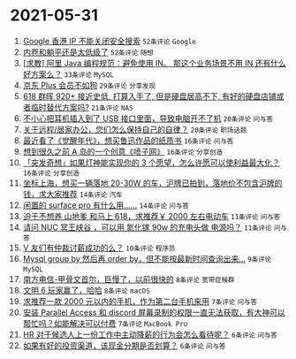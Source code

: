 # 2021-05-31

1. [Google 香港 IP 不能关闭安全搜索](https://www.v2ex.com/t/780248) `52条评论` `Google`
1. [内卷和躺平还是太低级了](https://www.v2ex.com/t/780273) `52条评论` `随想`
1. [[求教] 阿里 Java 编程规范：避免使用 IN。 那这个业务场景不用 IN 还有什么好方案么？](https://www.v2ex.com/t/780277) `33条评论` `MySQL`
1. [京东 Plus 会员不如狗](https://www.v2ex.com/t/780303) `29条评论` `分享发现`
1. [618 群晖 920+ 接近史低, 打算入手了, 但是硬盘居高不下, 有好的硬盘店铺或者临时替代方案吗?](https://www.v2ex.com/t/780279) `21条评论` `NAS`
1. [不小心把耳机插入到了 USB 接口里面，导致电脑开不了机](https://www.v2ex.com/t/780263) `20条评论` `问与答`
1. [关于远程/居家办公，您们怎么保持自己的自律？](https://www.v2ex.com/t/780250) `20条评论` `职场话题`
1. [最近看了《觉醒年代》，想买鲁迅作品的纸质书](https://www.v2ex.com/t/780265) `16条评论` `问与答`
1. [想到很久之前 A 岛的一个创意《喷子网》](https://www.v2ex.com/t/780259) `16条评论` `分享创造`
1. [「突发奇想」如果灯神能实现你的 3 个愿望，怎么许愿可以使利益最大化？](https://www.v2ex.com/t/780256) `16条评论` `分享创造`
1. [坐标上海，想买一辆落地 20-30W 的车，沪牌已拍到，落地价不包含沪牌的钱，求大家推荐](https://www.v2ex.com/t/780286) `14条评论` `汽车`
1. [闲置的 surface pro 有什么用……](https://www.v2ex.com/t/780281) `14条评论` `问与答`
1. [迫于不想养 山地爹 和马上 618，求推荐￥ 2000 左右电动车](https://www.v2ex.com/t/780290) `11条评论` `问与答`
1. [请问 NUC 冥王峡谷 ，可以用 氮化镓 90w 的充电头做 电源吗？](https://www.v2ex.com/t/780254) `11条评论` `问与答`
1. [V 友们有仲裁讨薪成功的么？](https://www.v2ex.com/t/780297) `10条评论` `程序员`
1. [Mysql group by 然后再 order by，但不能按最新时间查询出来...](https://www.v2ex.com/t/780304) `9条评论` `MySQL`
1. [南方电信-甲骨文首尔，巨慢了，以前很快的](https://www.v2ex.com/t/780283) `8条评论` `宽带症候群`
1. [文明 6 玩家赢了，哈哈](https://www.v2ex.com/t/780260) `8条评论` `macOS`
1. [求推荐一款 2000 元以内的手机，作为第二台手机来用](https://www.v2ex.com/t/780301) `7条评论` `问与答`
1. [安装 Parallel Access 和 discord 屏幕录制的权限一直无法获取，有大神可以帮忙吗？如能解决可以付费](https://www.v2ex.com/t/780274) `7条评论` `MacBook Pro`
1. [HR 对于候选人上一份工作中主动降薪的行为会怎么看待呢？](https://www.v2ex.com/t/780272) `6条评论` `问与答`
1. [如果有好的投资渠道，该现金分期是否划算？](https://www.v2ex.com/t/780269) `6条评论` `问与答`

